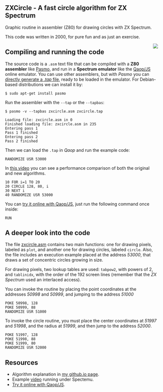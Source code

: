 
## ZXCircle - A fast circle algorithm for ZX Spectrum

Graphic routine in assembler (Z80) for drawing circles with ZX Spectrum.

This code was written in 2000, for pure fun and as just an exercise.

<img align="right" src="https://ibancg.github.io/images/circle_1.png">

## Compiling and running the code

The source code is a `.asm` text file that can be compiled with a **Z80 assembler**
like [Pasmo](http://pasmo.speccy.org/), and run in a **Spectrum emulator** like the
[Qaop/JS](http://torinak.com/qaop) online emulator. You can use other assemblers, but with
_Pasmo_ you can [directly generate a _.tap_ file](http://pasmo.speccy.org/pasmodoc.html),
ready to be loaded in the emulator. For Debian-based distributions we can install it by:

```console
$ sudo apt-get install pasmo
```

Run the assembler with the `--tap` or the `--tapbas`:

```console
$ pasmo -v --tapbas zxcircle.asm zxcircle.tap

Loading file: zxcircle.asm in 0
Finished loading file: zxcircle.asm in 235
Entering pass 1
Pass 1 finished
Entering pass 2
Pass 2 finished

```

Then we can load the `.tap` in _Qaop_ and run the example code:

```
RANDOMIZE USR 53000
```

In [this video](http://www.youtube.com/watch?v=sdccAInujFU)
you can see a performance comparison of both the original and new algorithms.

```
10 FOR i=1 TO 20
20 CIRCLE 128, 80, i
30 NEXT i
40 RANDOMIZE USR 53000
```

You can [try it online with Qaop/JS](http://torinak.com/qaop#l=https://raw.githubusercontent.com/ibancg/zxcircle/master/zxcircle.z80), just run the following command once inside:

```
RUN
```

## A deeper look into the code

The file [zxcircle.asm](zxcircle.asm) contains two main functions: one for drawing pixels, labeled as `plot`,
and another one for drawing circles, labeled `circle`. Also, the file includes an
execution example placed at the address _53000_, that draws a set of concentric
circles growing in size.

For drawing pixels, two lookup tables are used: `tabpow2`, with powers of 2, and
`tablinidx`, with the order of the 192 screen lines (remember that the _ZX Spectrum_
used an interlaced access).

You can invoke the routine by placing the point coordinates at the addresses
_50998_ and _50999_, and jumping to the address _51000_

```
POKE 50998, 128
POKE 50999, 88
RANDOMIZE USR 51000
```

To invoke the circle routine, you must place the center coordinates at _51997_
and _51998_, and the radius at _51999_, and then jump to the address _52000_.

```
POKE 51997, 128
POKE 51998, 88
POKE 51999, 80
RANDOMIZE USR 52000
```

## Resources

* Algorithm explanation in [my github.io page](https://ibancg.github.io/A-fast-circle-algorithm-for-ZX-Spectrum/).
* Example [video](https://youtu.be/sdccAInujFU) running under Spectemu.
* [Try it online with Qaop/JS](http://torinak.com/qaop#l=https://raw.githubusercontent.com/ibancg/zxcircle/master/zxcircle.z80).
